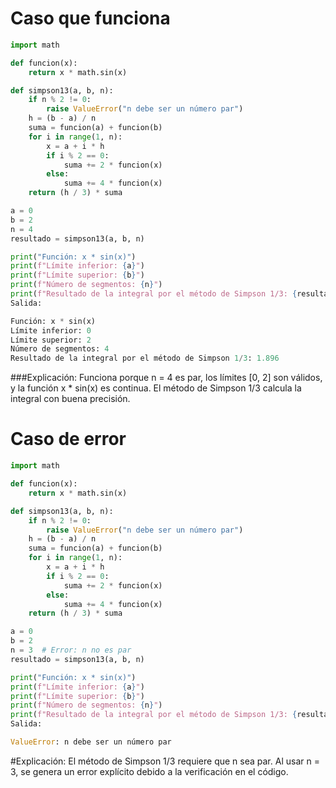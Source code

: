 # Caso que funciona
```python
import math

def funcion(x):
    return x * math.sin(x)

def simpson13(a, b, n):
    if n % 2 != 0:
        raise ValueError("n debe ser un número par")
    h = (b - a) / n
    suma = funcion(a) + funcion(b)
    for i in range(1, n):
        x = a + i * h
        if i % 2 == 0:
            suma += 2 * funcion(x)
        else:
            suma += 4 * funcion(x)
    return (h / 3) * suma

a = 0
b = 2
n = 4
resultado = simpson13(a, b, n)

print("Función: x * sin(x)")
print(f"Límite inferior: {a}")
print(f"Límite superior: {b}")
print(f"Número de segmentos: {n}")
print(f"Resultado de la integral por el método de Simpson 1/3: {resultado:.4g}")
Salida:

Función: x * sin(x)
Límite inferior: 0
Límite superior: 2
Número de segmentos: 4
Resultado de la integral por el método de Simpson 1/3: 1.896
```

###Explicación:
Funciona porque n = 4 es par, los límites [0, 2] son válidos, y la función x * sin(x) es continua. El método de Simpson 1/3 calcula la integral con buena precisión.

# Caso de error
```python
import math

def funcion(x):
    return x * math.sin(x)

def simpson13(a, b, n):
    if n % 2 != 0:
        raise ValueError("n debe ser un número par")
    h = (b - a) / n
    suma = funcion(a) + funcion(b)
    for i in range(1, n):
        x = a + i * h
        if i % 2 == 0:
            suma += 2 * funcion(x)
        else:
            suma += 4 * funcion(x)
    return (h / 3) * suma

a = 0
b = 2
n = 3  # Error: n no es par
resultado = simpson13(a, b, n)

print("Función: x * sin(x)")
print(f"Límite inferior: {a}")
print(f"Límite superior: {b}")
print(f"Número de segmentos: {n}")
print(f"Resultado de la integral por el método de Simpson 1/3: {resultado:.4g}")
Salida:

ValueError: n debe ser un número par
```
#Explicación: 
El método de Simpson 1/3 requiere que n sea par. Al usar n = 3, se genera un error explícito debido a la verificación en el código.
